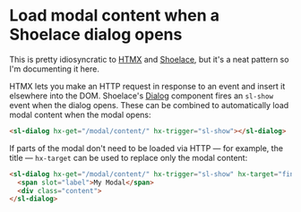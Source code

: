 # Load modal content when a Shoelace dialog opens

This is pretty idiosyncratic to [HTMX](https://htmx.org) and [Shoelace](https://shoelace.style), but it's a neat pattern so I'm documenting it here.

HTMX lets you make an HTTP request in response to an event and insert it elsewhere into the DOM. Shoelace's [Dialog](https://shoelace.style/components/dialog) component fires an `sl-show` event when the dialog opens. These can be combined to automatically load modal content when the modal opens:

```html
<sl-dialog hx-get="/modal/content/" hx-trigger="sl-show"></sl-dialog>
```

If parts of the modal don't need to be loaded via HTTP — for example, the title — `hx-target` can be used to replace only the modal content:

```html
<sl-dialog hx-get="/modal/content/" hx-trigger="sl-show" hx-target="find .content">
  <span slot="label">My Modal</span>
  <div class="content">
</sl-dialog>
```
